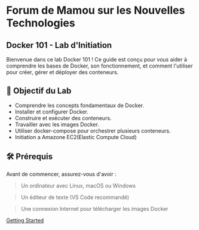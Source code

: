 # Forum de Mamou sur les Nouvelles Technologies
## Docker 101 - Lab d'Initiation

Bienvenue dans ce lab Docker 101 ! Ce guide est conçu pour vous aider à comprendre les bases de Docker, son fonctionnement, et comment l'utiliser pour créer, gérer et déployer des conteneurs.
##  🎯 Objectif du Lab
* Comprendre les concepts fondamentaux de Docker.
* Installer et configurer Docker.
* Construire et exécuter des conteneurs.
* Travailler avec les images Docker.
* Utiliser docker-compose pour orchestrer plusieurs conteneurs.
* Initiation a Amazone EC2(Elastic Compute Cloud)

## 🛠️ Prérequis
Avant de commencer, assurez-vous d'avoir :
>Un ordinateur avec Linux, macOS ou Windows

>Un éditeur de texte (VS Code recommandé)

>Une connexion Internet pour télécharger les images Docker

[Getting Started](https://github.com/GuilavoguiPierre12345/fmnt-lab-docker-101.git/docs/getting-started.md)

